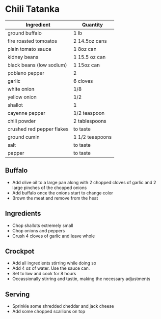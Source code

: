 # Chili Tatanka 

| Ingredient | Quantity |
| ------------- | ----------- |
| ground buffalo | 1 lb |
| fire roasted tomoatos | 2 14.5oz cans |
| plain tomato sauce | 1 8oz can |
| kidney beans | 1 15.5 oz can |
| black beans (low sodium) | 1 15oz can |
| poblano pepper| 2 |
| garlic | 6 cloves |
| white onion | 1/8 |
| yellow onion | 1/2 |
| shallot | 1 |
| cayenne pepper| 1/2 teaspoon |  
| chili powder | 2 tablespoons |
| crushed red pepper flakes| to taste |
| ground cumin | 1 1/2 teaspoons |
| salt | to taste |
| pepper | to taste |

## Buffalo 

* Add olive oil to a large pan along with 2 chopped cloves of garlic and 2 large pinches of the chopped onions
* Add buffalo once the onions start to change color
* Brown the meat and remove from the heat

## Ingredients

* Chop shallots extremely small
* Chop onions and peppers
* Crush 4 cloves of garlic and leave whole

## Crockpot

* Add all ingredients stirring while doing so
* Add 4 oz of water.  Use the sauce can.
* Set to low and cook for 8 hours
* Occassionally stirring and tastin, making the necessary adjustments

## Serving

* Sprinkle some shredded cheddar and jack cheese 
* Add some chopped scallions on top